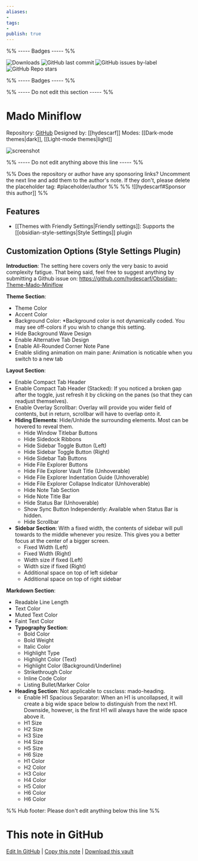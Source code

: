 ```yaml
---
aliases:
- 
tags: 
- 
publish: true
---
```


%% ----- Badges ----- %%

![Downloads](https://img.shields.io/badge/downloads-63770-573E7A?style=for-the-badge&logo=)
![GitHub last commit](https://img.shields.io/github/last-commit/hydescarf/Obsidian-Theme-Mado-Miniflow?color=573E7A&label=last%20update&logo=github&style=for-the-badge)
![GitHub issues by-label](https://img.shields.io/github/issues/hydescarf/Obsidian-Theme-Mado-Miniflow/help%20wanted?color=573E7A&logo=github&style=for-the-badge) 
![GitHub Repo stars](https://img.shields.io/github/stars/hydescarf/Obsidian-Theme-Mado-Miniflow?color=573E7A&logo=github&style=for-the-badge)

%% ----- Badges ----- %%

%% ----- Do not edit this section ----- %%

# Mado Miniflow

Repository: [GitHub](https://github.com/hydescarf/Obsidian-Theme-Mado-Miniflow)
Designed by: [[hydescarf]]
Modes: [[Dark-mode themes|dark]], [[Light-mode themes|light]]



![screenshot](https://github.com/hydescarf/Obsidian-Theme-Mado-Miniflow/raw/HEAD/img/store-cover.png)

%% ----- Do not edit anything above this line ----- %% 

%% Does the repository or author have any sponsoring links? Uncomment the next line and add them to the author's note. If they don't, please delete the placeholder tag: #placeholder/author %%
%% ![[hydescarf#Sponsor this author]] %%


## Features

- [[Themes with Friendly Settings|Friendly settings]]: Supports the [[obsidian-style-settings|Style Settings]] plugin

## Customization Options (Style Settings Plugin) 

**Introduction**: The setting here covers only the very basic to avoid complexity fatigue. That being said, feel free to suggest anything by submitting a Github issue on: https://github.com/hydescarf/Obsidian-Theme-Mado-Miniflow

**Theme Section**: 
- Theme Color
- Accent Color
- Background Color: *Background color is not dynamically coded. You may see off-colors if you wish to change this setting.
- Hide Background Wave Design
- Enable Alternative Tab Design
- Enable All-Rounded Corner Note Pane
- Enable sliding animation on main pane: Animation is noticable when you switch to a new tab

**Layout Section**: 
- Enable Compact Tab Header
- Enable Compact Tab Header (Stacked): If you noticed a broken gap after the toggle, just refresh it by clicking on the panes (so that they can readjust themselves).
- Enable Overlay Scrollbar: Overlay will provide you wider field of contents, but in return, scrollbar will have to overlap onto it.
- **Hiding Elements**: Hide/Unhide the surrounding elements. Most can be hovered to reveal them.
    - Hide Window Titlebar Buttons
    - Hide Sidedock Ribbons
    - Hide Sidebar Toggle Button (Left)
    - Hide Sidebar Toggle Button (Right)
    - Hide Sidebar Tab Buttons
    - Hide File Explorer Buttons
    - Hide File Explorer Vault Title (Unhoverable)
    - Hide File Explorer Indentation Guide (Unhoverable)
    - Hide File Explorer Collapse Indicator (Unhoverable)
    - Hide Note Tab Section
    - Hide Note Title Bar
    - Hide Status Bar (Unhoverable)
    - Show Sync Button Independently: Available when Status Bar is hidden.
    - Hide Scrollbar
- **Sidebar Section**: With a fixed width, the contents of sidebar will pull towards to the middle whenever you resize. This gives you a better focus at the center of a bigger screen.
    - Fixed Width (Left)
    - Fixed Width (Right)
    - Width size if fixed (Left)
    - Width size if fixed (Right)
    - Additional space on top of left sidebar
    - Additional space on top of right sidebar

**Markdown Section**: 
- Readable Line Length
- Text Color
- Muted Text Color
- Faint Text Color
- **Typography Section**: 
    - Bold Color
    - Bold Weight
    - Italic Color
    - Highlight Type
    - Highlight Color (Text)
    - Highlight Color (Background/Underline)
    - Strikethrough Color
    - Inline Code Color
    - Listing Bullet/Marker Color
- **Heading Section**: Not applicable to cssclass: mado-heading.
    - Enable H1 Spacious Separator: When an H1 is uncollapsed, it will create a big wide space below to distinguish from the next H1. Downside, however, is the first H1 will always have the wide space above it.
    - H1 Size
    - H2 Size
    - H3 Size
    - H4 Size
    - H5 Size
    - H6 Size
    - H1 Color
    - H2 Color
    - H3 Color
    - H4 Color
    - H5 Color
    - H6 Color
    - H6 Color


%% Hub footer: Please don't edit anything below this line %%

# This note in GitHub

<span class="git-footer">[Edit In GitHub](https://github.dev/obsidian-community/obsidian-hub/blob/main/02%20-%20Community%20Expansions/02.05%20All%20Community%20Expansions/Themes/Mado%20Miniflow.md "git-hub-edit-note") | [Copy this note](https://raw.githubusercontent.com/obsidian-community/obsidian-hub/main/02%20-%20Community%20Expansions/02.05%20All%20Community%20Expansions/Themes/Mado%20Miniflow.md "git-hub-copy-note") | [Download this vault](https://github.com/obsidian-community/obsidian-hub/archive/refs/heads/main.zip "git-hub-download-vault") </span>

